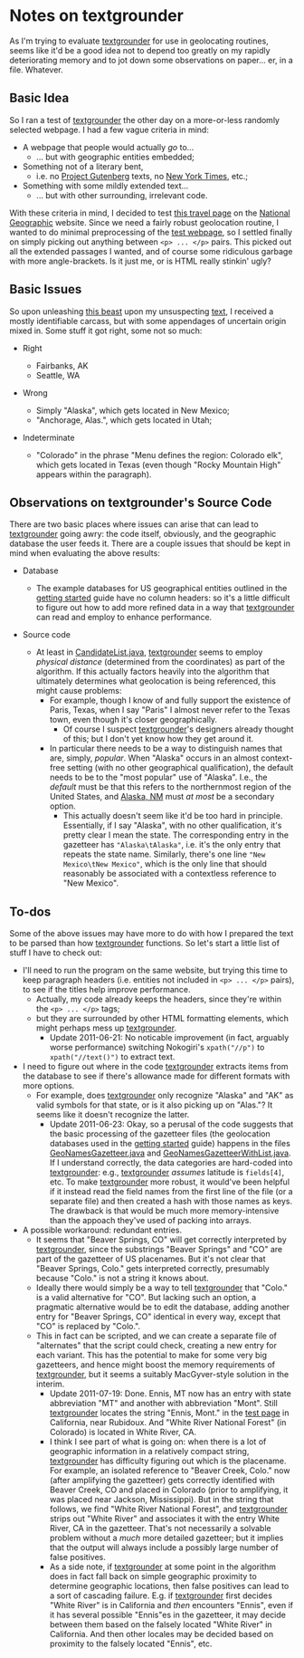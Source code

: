Notes on textgrounder
=====================

As I'm trying to evaluate [textgrounder][tg] for use in geolocating routines, seems like it'd be a good idea not to depend too greatly on my rapidly deteriorating memory and to jot down some observations on paper... er, in a file.  Whatever.

Basic Idea
------------

So I ran a test of [textgrounder][tg] the other day on a more-or-less randomly selected webpage.  I had a few vague criteria in mind:

* A webpage that people would actually _go_ to...
    * ... but with geographic entities embedded;
* Something not of a literary bent,
    * i.e. no [Project Gutenberg][pg] texts, no [New York Times][nyt], etc.;
* Something with some mildly extended text...
    * ... but with other surrounding, irrelevant code.

With these criteria in mind, I decided to test [this travel page][test] on the [National Geographic][natgeo] website.  Since we need a fairly robust geolocation routine, I wanted to do minimal preprocessing of the [test webpage][test], so I settled finally on simply picking out anything between `<p> ... </p>` pairs.  This picked out all the extended passages I wanted, and of course some ridiculous garbage with more angle-brackets.  Is it just me, or is HTML really stinkin' ugly?

Basic Issues
------------

So upon unleashing [this beast][tg] upon my unsuspecting [text][test], I received a mostly identifiable carcass, but with some appendages of uncertain origin mixed in.  Some stuff it got right, some not so much:

* Right
    * Fairbanks, AK
    * Seattle, WA

* Wrong
    * Simply "Alaska", which gets located in New Mexico;
    * "Anchorage, Alas.", which gets located in Utah;

* Indeterminate
    * "Colorado" in the phrase "Menu defines the region: Colorado elk", which gets located in Texas (even though "Rocky Mountain High" appears within the paragraph).


Observations on textgrounder's Source Code
------------------------------------------

There are two basic places where issues can arise that can lead to [textgrounder][tg] going awry: the code itself, obviously, and the geographic database the user feeds it.  There are a couple issues that should be kept in mind when evaluating the above results:

* Database
    * The example databases for US geographical entities outlined in the [getting started][gs] guide have no column headers: so it's a little difficult to figure out how to add more refined data in a way that [textgrounder][tg] can read and employ to enhance performance.

* Source code
    * At least in [CandidateList.java][cl], [textgrounder][tg] seems to employ _physical distance_ (determined from the coordinates) as part of the algorithm.  If this actually factors heavily into the algorithm that ultimately determines what geolocation is being referenced, this might cause problems:
        * For example, though I know of and fully support the existence of Paris, Texas, when I say "Paris" I almost never refer to the Texas town, even though it's closer geographically.
            * Of course I suspect [textgrounder][tg]'s designers already thought of this; but I don't yet know how they get around it.
        * In particular there needs to be a way to distinguish names that are, simply, _popular_.  When "Alaska" occurs in an almost context-free setting (with no other geographical qualification), the default needs to be to the "most popular" use of "Alaska".  I.e., the _default_ must be that this refers to the northernmost region of the United States, and [Alaska, NM][anm] must _at most_ be a secondary option.
            * This actually doesn't seem like it'd be too hard in principle.  Essentially, if I say "Alaska", with no other qualification, it's pretty clear I mean the state.  The corresponding entry in the gazetteer has `"Alaska\tAlaska"`, i.e. it's the only entry that repeats the state name.  Similarly, there's one line `"New Mexico\tNew Mexico"`, which is the only line that should reasonably be associated with a contextless reference to "New Mexico".


To-dos
------

Some of the above issues may have more to do with how I prepared the text to be parsed than how [textgrounder][tg] functions.  So let's start a little list of stuff I have to check out:

*  I'll need to run the program on the same website, but trying this time to keep paragraph headers (i.e. entities not included in `<p> ... </p>` pairs), to see if the titles help improve performance.
    * Actually, my code already keeps the headers, since they're within the `<p> ... </p>` tags;
    * but they are surrounded by other HTML formatting elements, which might perhaps mess up [textgrounder][tg].
        * Update 2011-06-21: No noticable improvement (in fact, arguably worse performance) switching Nokogiri's `xpath("//p")` to `xpath("//text()")` to extract text.
* I need to figure out where in the code [textgrounder][tg] extracts items from the database to see if there's allowance made for different formats with more options.
    * For example, does [textgrounder][tg] only recognize "Alaska" and "AK" as valid symbols for that state, or is it also picking up on "Alas."?  It seems like it doesn't recognize the latter.
        * Update 2011-06-23: Okay, so a perusal of the code suggests that the basic processing of the gazetteer files (the geolocation databases used in the [getting started][gs] guide) happens in the files [GeoNamesGazetteer.java][gng] and [GeoNamesGazetteerWithList.java][gngl].  If I understand correctly, the data categories are hard-coded into [textgrounder][tg]: e.g., [textgrounder][tg] _assumes_ latitude is `fields[4]`, etc.  To make [textgrounder][tg] more robust, it would've been helpful if it instead read the field names from the first line of the file (or a separate file) and then created a hash with those names as keys.  The drawback is that would be much more memory-intensive than the appoach they've used of packing into arrays.
* A possible workaround: redundant entries.
    * It seems that "Beaver Springs, CO" will get correctly interpreted by [textgrounder][tg], since the substrings "Beaver Springs" and "CO" are part of the gazetteer of US placenames.  But it's not clear that "Beaver Springs, Colo." gets interpreted correctly, presumably because "Colo." is not a string it knows about.
    * Ideally there would simply be a way to tell [textgrounder][tg] that "Colo." is a valid alternative for "CO".  But lacking such an option, a pragmatic alternative would be to edit the database, adding another entry for "Beaver Springs, CO" identical in every way, except that "CO" is replaced by "Colo.".
    * This in fact can be scripted, and we can create a separate file of "alternates" that the script could check, creating a new entry for each variant.  This has the potential to make for some very big gazetteers, and hence might boost the memory requirements of [textgrounder][tg], but it seems a suitably MacGyver-style solution in the interim.
        * Update 2011-07-19: Done.  Ennis, MT now has an entry with state abbreviation "MT" and another with abbreviation "Mont".  Still [textgrounder][tg] locates the string "Ennis, Mont." in the [test page][test] in California, near Rubidoux.  And "White River National Forest" (in Colorado) is located in White River, CA.
        * I think I see part of what is going on: when there is a lot of geographic information in a relatively compact string, [textgrounder][tg] has difficulty figuring out which is the placename.  For example, an isolated reference to "Beaver Creek, Colo." now (after amplifying the gazetteer) gets correctly identified with Beaver Creek, CO and placed in Colorado (prior to amplifying, it was placed near Jackson, Mississippi).  But in the string that follows, we find "White River National Forest", and [textgrounder][tg] strips out "White River" and associates it with the entry White River, CA in the gazetteer.  That's not necessarily a solvable problem without a *much* more detailed gazetteer; but it implies that the output will always include a possibly large number of false positives.
        * As a side note, if [textgrounder][tg] at some point in the algorithm does in fact fall back on simple geographic proximity to determine geographic locations, then false positives can lead to a sort of cascading failure.  E.g. if [textgrounder][tg] first decides "White River" is in California and *then* encounters "Ennis", even if it has several possible "Ennis"es in the gazetteer, it may decide between them based on the falsely located "White River" in California.  And then other locales may be decided based on proximity to the falsely located "Ennis", etc.

[tg]: http://code.google.com/p/textgrounder/ "textgrounder wiki"
[pg]: http://www.gutenberg.org/wiki/Main_Page "Project Gutenberg homepage"
[nyt]: http://www.nytimes.com/ "New York Times"
[test]: http://travel.nationalgeographic.com/travel/hotels/2009/best-hotels-western-us/ "NatGeo test page"
[natgeo]: http://www.nationalgeographic.com/ "National Geographic"
[gs]: http://code.google.com/p/textgrounder/wiki/GettingStarted "textgrounder Getting Started guide"
[cl]: http://code.google.com/p/textgrounder/source/browse/src/main/java/opennlp/textgrounder/topo/gaz/CandidateList.java "CandidateList.java"
[gng]: http://code.google.com/p/textgrounder/source/browse/src/main/java/opennlp/textgrounder/topo/gaz/GeoNamesGazetteer.java "textgrounder file GeoNamesGazetteer.java"
[gngl]: http://code.google.com/p/textgrounder/source/browse/src/main/java/opennlp/textgrounder/topo/gaz/GeoNamesGazetteerWithList.java "textgrounder file GeoNamesGazetteerWithList.java"
[anm]: http://www.google.com/maphp?hl=en&tab=wl&q=alaska%2C%20new%20mexico "Alaska, New Mexico"